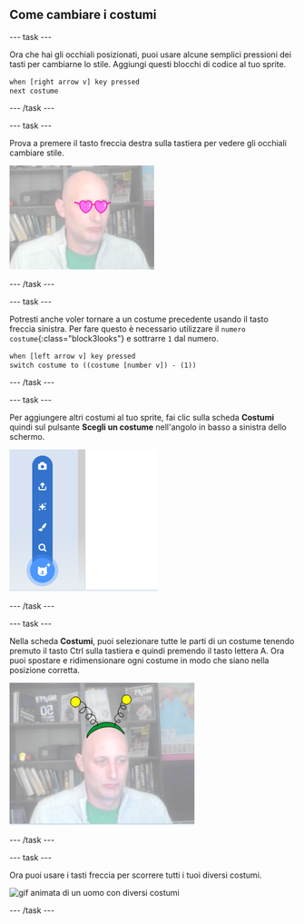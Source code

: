 ## Come cambiare i costumi

--- task ---

Ora che hai gli occhiali posizionati, puoi usare alcune semplici pressioni dei tasti per cambiarne lo stile. Aggiungi questi blocchi di codice al tuo sprite.

```blocks3
when [right arrow v] key pressed
next costume
```

--- /task ---

--- task ---

Prova a premere il tasto freccia destra sulla tastiera per vedere gli occhiali cambiare stile.

![immagine di un uomo che indossa gli occhiali a forma di cuore](images/heart-glasses.png)

--- /task ---

--- task ---

Potresti anche voler tornare a un costume precedente usando il tasto freccia sinistra. Per fare questo è necessario utilizzare il `numero costume`{:class="block3looks"} e sottrarre `1` dal numero.

```blocks3
when [left arrow v] key pressed
switch costume to ((costume [number v]) - (1))
```

--- /task ---

--- task ---

Per aggiungere altri costumi al tuo sprite, fai clic sulla scheda **Costumi** quindi sul pulsante **Scegli un costume** nell'angolo in basso a sinistra dello schermo.

![immagine che mostra il pulsante Scegli un costume con il menu aperto](images/choose-costume.png)

--- /task ---

--- task ---

Nella scheda **Costumi**, puoi selezionare tutte le parti di un costume tenendo premuto il tasto Ctrl sulla tastiera e quindi premendo il tasto lettera A. Ora puoi spostare e ridimensionare ogni costume in modo che siano nella posizione corretta.

![immagine di un uomo con un'antenna aliena in testa](images/alien-antenna.png)

--- /task ---

--- task ---

Ora puoi usare i tasti freccia per scorrere tutti i tuoi diversi costumi.

![gif animata di un uomo con diversi costumi](images/costumes.gif)

--- /task ---

